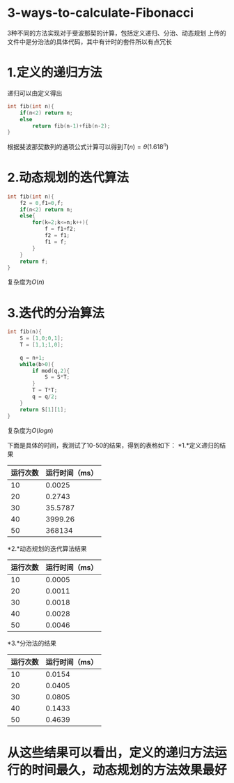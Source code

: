 # 3-ways-to-calculate-Fibonacci
3种不同的方法实现对于斐波那契的计算，包括定义递归、分治、动态规划
上传的文件中是分治法的具体代码，其中有计时的套件所以有点冗长
# 1.定义的递归方法

递归可以由定义得出

```c++
int fib(int n){
    if(n<2) return n;
    else 
        return fib(n-1)+fib(n-2);
}
```

根据斐波那契数列的通项公式计算可以得到$T(n) = \theta(1.618^n)$



# 2.动态规划的迭代算法

```c++
int fib(int n){
    f2 = 0,f1=0,f;
    if(n<2) return n;
    else{
        for(k=2;k<=n;k++){
            f = f1+f2;
            f2 = f1;
            f1 = f;
        }
    }
    return f;
}
```

复杂度为$O(n)$

# 3.迭代的分治算法

```c++
int fib(n){
    S = [1,0;0,1];
    T = [1,1;1,0];
    
    q = n+1;
    while(b>0){
        if mod(q,2){
            S = S*T;
        }
        T = T*T;
        q = q/2;
    }
    return S[1][1];
}
```

复杂度为$O(logn)$

下面是具体的时间，我测试了10-50的结果，得到的表格如下：
*1.*定义递归的结果

| 运行次数 | 运行时间（ms） |
| -------- | -------------- |
| 10       | 0.0025         |
| 20       | 0.2743         |
| 30       | 35.5787        |
| 40       | 3999.26        |
| 50       | 368134         |



*2.*动态规划的迭代算法结果

| 运行次数 | 运行时间（ms） |
| -------- | -------------- |
| 10       | 0.0005         |
| 20       | 0.0011         |
| 30       | 0.0018         |
| 40       | 0.0028         |
| 50       | 0.0046         |

*3.*分治法的结果

| 运行次数 | 运行时间（ms） |
| -------- | -------------- |
| 10       | 0.0154         |
| 20       | 0.0405         |
| 30       | 0.0805         |
| 40       | 0.1433         |
| 50       | 0.4639         |


# 从这些结果可以看出，定义的递归方法运行的时间最久，动态规划的方法效果最好
